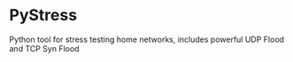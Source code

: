 # PyStress
Python tool for stress testing home networks, includes powerful UDP Flood and TCP Syn Flood

